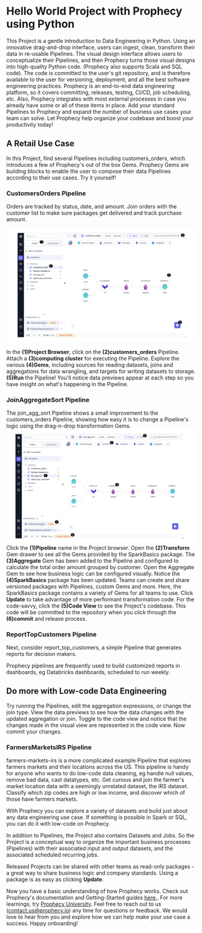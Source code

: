 # Hello World Project with Prophecy using Python

This Project is a gentle introduction to Data Engineering in Python. Using an innovative drag-and-drop interface, users can ingest, clean, transform their data in re-usable Pipelines. The visual design interface allows users to conceptualize their Pipelines, and then Prophecy turns those visual designs into high-quality Python code. (Prophecy also supports Scala and SQL code). The code is committed to the user's git repository, and is therefore available to the user for versioning, deployment, and all the best software engineering practices. Prophecy is an end-to-end data engineering platform, so it covers committing, releases, testing, CI/CD, job scheduling, etc. Also, Prophecy integrates with most external processes in case you already have some or all of these items in place. Add your standard Pipelines to Prophecy and expand the number of business use cases your team can solve. Let Prophecy help organize your codebase and boost your productivity today!

## A Retail Use Case
In this Project, find several Pipelines including customers_orders, which introduces a few of Prophecy's out of the box Gems. Prophecy Gems are building blocks to enable the user to compose their data Pipelines according to their use cases. Try it yourself!

### CustomersOrders Pipeline
Orders are tracked by status, date, and amount. Join orders with the customer list to make sure packages get delivered and track purchase amount.

![customers_orders](https://raw.githubusercontent.com/SimpleDataLabsInc/public/6e450a522afda9a6704ae3072ef971a162045409/Hello_world_img/customers_orders.png)

In the **(1)Project Browser**, click on the **(2)customers_orders** Pipeline. Attach a **(3)computing cluster** for executing the Pipeline. Explore the various **(4)Gems**, including sources for reading datasets, joins and aggregations for data wrangling, and targets for writing datasets to storage. **(5)Run** the Pipeline! You'll notice data previews appear at each step so you have insight on what's happening in the Pipeline.

### JoinAggregateSort Pipeline
The join_agg_sort Pipeline shows a small improvement to the customers_orders Pipeline, showing how easy it is to change a Pipeline's logic using the drag-n-drop transformation Gems.
![join_agg_sort](https://raw.githubusercontent.com/SimpleDataLabsInc/public/6e450a522afda9a6704ae3072ef971a162045409/Hello_world_img/join_agg_sort.png)
Click the **(1)Pipeline** name in the Project browser. Open the **(2)Transform** Gem drawer to see all the Gems provided by the SparkBasics package. The **(3)Aggregate** Gem has been added to the Pipeline and configured to calculate the total order amount grouped by customer. Open the Aggregate Gem to see how business logic can be configured visually. Notice the **(4)SparkBasics** package has been updated. Teams can create and share versioned packages with Pipelines, custom Gems and more. Here, the SparkBasics package contains a variety of Gems for all teams to use. Click **Update** to take advantage of more performant transformation code. For the code-savvy, click the **(5)Code View** to see the Project's codebase. This code will be committed to the repository when you click through the **(6)commit** and release process.

### ReportTopCustomers Pipeline
Next, consider report_top_customers, a simple Pipeline that generates reports for decision makers.

Prophecy pipelines are frequently used to build customized reports in dashboards, eg Databricks dashboards, scheduled to run weekly.

## Do more with Low-code Data Engineering
Try running the Pipelines, edit the aggregation expressions, or change the join type. View the data previews to see how the data changes with the updated aggregation or join. Toggle to the code view and notice that the changes made in the visual view are represented in the code view. Now commit your changes.

### FarmersMarketsIRS Pipeline
farmers-markets-irs is a more complicated example Pipeline that explores farmers markets and their locations across the US. This pipeline is handy for anyone who wants to do low-code data cleaning, eg handle null values, remove bad data, cast datatypes, etc. Get curious and join the farmer's market location data with a seemingly unrelated dataset, the IRS dataset. Classify which zip codes are high or low income, and discover which of those have farmers markets.

With Prophecy you can explore a variety of datasets and build just about any data engineering use case. If something is possible in Spark or SQL, you can do it with low-code on Prophecy.

In addition to Pipelines, the Project also contains Datasets and Jobs. So the Project is a conceptual way to organize the important business processes (Pipelines) with their associated input and output datasets, and the associated scheduled recurring jobs.

Released Projects can be shared with other teams as read-only packages - a great way to share business logic and company standards. Using a package is as easy as clicking **Update**.

Now you have a basic understanding of how Prophecy works. Check out Prophecy's documentation and Getting-Started guides [here.](https://docs.prophecy.io/getting-started/). For more learnings, try [Prophecy University](https://www.prophecy.io/prophecy-university).  Feel free to reach out to us (contact.us@prophecy.io) any time for questions or feedback. We would love to hear from you and explore how we can help make your use case a success. Happy onboarding!


